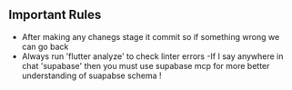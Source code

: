 ## Important Rules 
- After making any chanegs stage it commit so if something wrong we can go back
- Always run 'flutter analyze' to check linter errors 
-If I say anywhere in chat 'supabase' then you must use supabase mcp for more better understanding of suapabse schema !